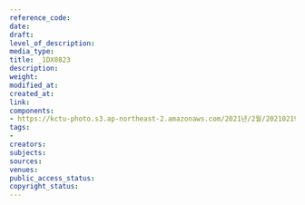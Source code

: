 ```yaml
---
reference_code: 
date: 
draft: 
level_of_description: 
media_type: 
title: _1DX0823
description: 
weight: 
modified_at: 
created_at: 
link: 
components:
- https://kctu-photo.s3.ap-northeast-2.amazonaws.com/2021년/2월/20210219_백기완+선생+발인.영결식.하관/송승현/_1DX0823.jpg
tags:
- 
creators: 
subjects: 
sources: 
venues: 
public_access_status: 
copyright_status: 
---
```

